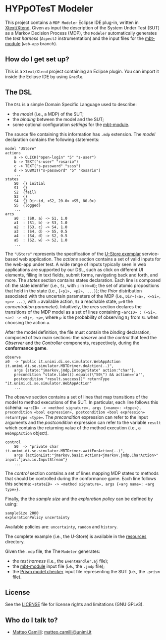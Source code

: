 # HYPpOTesT Modeler

This project contains a `MDP Modeler` Eclipse IDE plug-in, written in [Xtext/Xtend](https://www.eclipse.org/Xtext/).
Given as input the description of the System Under Test (SUT) as a Markov Decision Process (MDP), the `Modeler` automatically generates the *test harness* (`AspectJ` instrumentation) and the input files for the [mbt-module](https://github.com/SELab-unimi/mdp-module) (`web-app` branch).

## How do I get set up?

This is a `Xtext/Xtend` project containing an Eclipse plugin.
You can import it inside the Eclipse IDE by using `Gradle`.

## The DSL

The `DSL` is a simple Domain Specific Language used to describe:
- the *model* (i.e., a MDP) of the SUT;
- the *binding* between the model and the SUT;
- some optional configuration *settings* for the [mbt-module](https://github.com/SELab-unimi/mdp-module).

The source file containing this information has `.mdp` extension.
The *model* declaration contains the following statements:

```
model "UStore"
actions
	a -> CLICK("open-login" "5" "s-user")
	b -> TEXT("s-user" "rosario")
	c -> TEXT("s-password" "ssss")
	d -> SUBMIT("s-password" "5" "Rosario")
	...
states
	S0  {} initial
	S1  {}
	S2  {fail}
	S3	{}
	S4	{} Dir~(d, <S2, 20.0> <S5, 80.0>)
	S5	{logged}
	...
arcs
	a0 	: (S0, a) -> S1, 1.0
	a1 	: (S1, b) -> S3, 1.0
	a2 	: (S3, c) -> S4, 1.0
	a3 	: (S4, d) -> S5, 0.5
	a4 	: (S4, d) -> S2, 0.5
	a5 	: (S2, w) -> S2, 1.0
	...
```

The `"UStore"` represents the specification of the [U-Store exemplar](https://github.com/SELab-unimi/ustore-exemplar) service-based web application.
The *actions* section contains a set of valid inputs for the web-app under test.
A wide range of inputs typically seen in web applications are supported by our DSL, such as click on different UI elements, filling in text fields, submit forms, navigating back and forth, and more.
The *states* section contains states declaration.
Each line is composed of: the state identifier (i.e., `Si`, with `i` in `N>=0`); the set of atomic propositions that hold in the state (i.e., `{«p1», «p2», ...}`); the *Prior* distribution associated with the uncertain parameters of the MDP (i.e., `Dir~(«a», <«Si», «p»> ...)`, with `a` available action, `Si` a reachable state, `p>0` the *concentration parameter*).
Intuitively, the *arcs* section declares the transitions of the MDP model as a set of lines containing `«arcID» : («Si», «a») -> «Sj», «p»`, where `p` is the probability of observing `Sj` from `Si` when choosing the action `a`.

After the model definition, the file must contain the *binding* declaration, composed of two main sections: the *observe* and the *control* that feed the *Observer* and the *Controller* components, respectively, during the **conformance game**.

```
observe
a0  -> "public it.unimi.di.se.simulator.WebAppAction it.unimi.di.se.simulator.MBTDriver.doAction(..)",
	args {state:"jmarkov.jmdp.IntegerState" action:"char"},
	precondition "state.label().equals(\"S0\") && action=='a'",
	postcondition "result.success()" returnType "it.unimi.di.se.simulator.WebAppAction"
	...
```

The *observe* section contains a set of lines that map transitions of the model to method executions of the SUT.
In particular, each line follows this schema:
`«arcID» -> «method signature», args {«name»: «type»}, precondition «bool expression», postcondition «bool expression» returnType «type»`. The *precondition* expression can refer to the input arguments and the *postcondition* expression can refer to the variable `result` which contains the returning value of the method execution (i.e., a `WebAppAction` object).

```
control
	S0 	-> "private char it.unimi.di.se.simulator.MBTDriver.waitForAction(..)",
	args {actionList:"jmarkov.basic.Actions<jmarkov.jmdp.CharAction>" input:"java.io.InputStream"}
	...
```

The *control* section contains a set of lines mapping MDP states to methods that should be controlled during the conformance game.
Each line follows this schema: `«stateID» -> «method signature», args {«arg name»: «arg type»}`.

Finally, the the *sample size* and the *exploration policy* can be defined by using:

```
sampleSize 2000
explorationPolicy uncertainty
```

Available policies are: `uncertainty`, `random` and `history`.

The complete example (i.e., the U-Store) is available in the [resources](/resources/) directory.

Given the `.mdp` file, the The `Modeler` generates:

*    the *test harness* (i.e., the `EventHandler.aj` file);
*    the [mbt-module](https://github.com/SELab-unimi/mbt-module) input file (i.e., the `.jmdp` file);
*    the [Prism model checker](http://www.prismmodelchecker.org/) input file representing the SUT (i.e., the `.prism` file).

## License

See the [LICENSE](LICENSE.txt) file for license rights and limitations (GNU GPLv3).

## Who do I talk to?

* [Matteo Camilli](http://camilli.di.unimi.it): <matteo.camilli@unimi.it>
